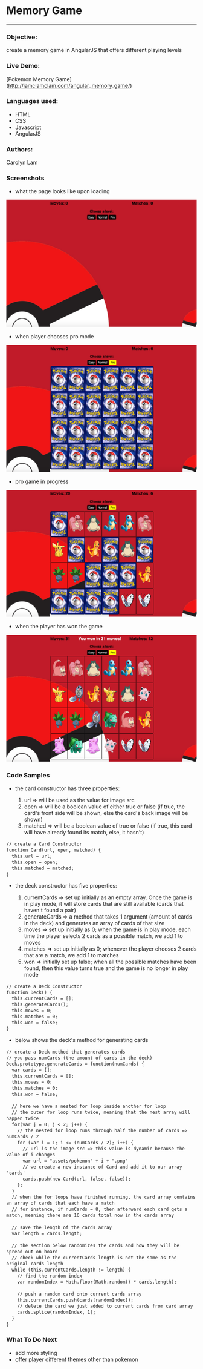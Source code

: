 # Memory Game
---
### Objective:
create a memory game in AngularJS that offers different playing levels

### Live Demo:

[Pokemon Memory Game] (http://iamclamclam.com/angular_memory_game/)

### Languages used:

* HTML
* CSS
* Javascript
* AngularJS

### Authors:

Carolyn Lam
### Screenshots
  * what the page looks like upon loading

  ![Initial Page](assets/home.png)
  * when player chooses pro mode

  ![Initial Page](assets/begin.png)

  * pro game in progress

  ![Initial Page](assets/play.png)

  * when the player has won the game

  ![Initial Page](assets/won.png)

### Code Samples

* the card constructor has three properties:

  1. url => will be used as the value for image src
  2. open => will be a boolean value of either true or false (if true, the card's front side will be shown, else the card's back image will be shown)
  3. matched => will be a boolean value of true or false (if true, this card will have already found its match, else, it hasn't)
```
// create a Card Constructor
function Card(url, open, matched) {
  this.url = url;
  this.open = open;
  this.matched = matched;
}
```
* the deck constructor has five properties:

  1. currentCards => set up initially as an empty array. Once the game is in play mode, it will store cards that are still available (cards that haven't found a pair)
  2. generateCards => a method that takes 1 argument (amount of cards in the deck) and generates an array of cards of that size
  3. moves => set up initially as 0; when the game is in play mode, each time the player selects 2 cards as a possible match, we add 1 to moves
  4. matches => set up initially as 0; whenever the player chooses 2 cards that are a match, we add 1 to matches
  5. won => initially set up false; when all the possible matches have been found, then this value turns true and the game is no longer in play mode
```
// create a Deck Constructor
function Deck() {
  this.currentCards = [];
  this.generateCards();
  this.moves = 0;
  this.matches = 0;
  this.won = false;
}
```
* below shows the deck's method for generating cards
```
// create a Deck method that generates cards
// you pass numCards (the amount of cards in the deck)
Deck.prototype.generateCards = function(numCards) {
  var cards = [];
  this.currentCards = [];
  this.moves = 0;
  this.matches = 0;
  this.won = false;

  // here we have a nested for loop inside another for loop
  // the outer for loop runs twice, meaning that the nest array will happen twice
  for(var j = 0; j < 2; j++) {
    // the nested for loop runs through half the number of cards => numCards / 2
    for (var i = 1; i <= (numCards / 2); i++) {
      // url is the image src => this value is dynamic because the value of i changes
      var url = "assets/pokemon" + i + ".png"
      // we create a new instance of Card and add it to our array 'cards'
      cards.push(new Card(url, false, false));
    };
  }
  // when the for loops have finished running, the card array contains an array of cards that each have a match
  // for instance, if numCards = 8, then afterward each card gets a match, meaning there are 16 cards total now in the cards array

  // save the length of the cards array
  var length = cards.length;

  // the section below randomizes the cards and how they will be spread out on board
  // check while the currentCards length is not the same as the original cards length
  while (this.currentCards.length != length) {
    // find the random index
    var randomIndex = Math.floor(Math.random() * cards.length);

    // push a random card onto current cards array
    this.currentCards.push(cards[randomIndex]);
    // delete the card we just added to current cards from card array
    cards.splice(randomIndex, 1);
  }
}
```

### What To Do Next

  * add more styling
  * offer player different themes other than pokemon
